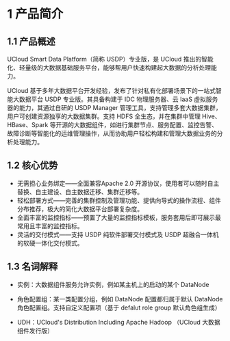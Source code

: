 # 1 产品简介

## **1.1 产品概述**

UCloud Smart Data Platform（简称 USDP）专业版，是 UCloud 推出的智能化、轻量级的大数据基础服务平台，能够帮用户快速构建起大数据的分析处理能力。

UCloud 基于多年大数据平台开发经验，发布了针对私有化部署场景下的一站式智能大数据平台 USDP 专业版。其具备构建于 IDC 物理服务器、云 IaaS 虚拟服务器的能力，其通过自研的 USDP Manager 管理工具，支持管理多套大数据集群，用户可创建资源独享的大数据集群。支持 HDFS 全生态，并在集群中管理 Hive、HBase、Spark 等开源的大数据组件，如进行集群节点、服务配置、监控告警、故障诊断等智能化的运维管理操作，从而协助用户轻松构建和管理大数据业务的分析处理能力。



## 1.2 核心优势

- 无需担心业务绑定——全面兼容Apache 2.0 开源协议，使用者可以随时自主替换、自主建设、自主数据迁移、集群迁移等。
- 轻松部署方式——完善的集群控制及管理功能、提供向导式的操作流程、组件分布推荐，极大的简化大数据平台部署复杂度。
- 全面丰富的监控指标——预置了大量的监控指标模板，服务套用后即可展示最常用且丰富的监控指标。
- 灵活的交付模式——支持 USDP 纯软件部署交付模式及 USDP 超融合一体机的软硬一体化交付模式。



## 1.3 名词解释

- 实例：大数据组件服务允许实例，例如某主机上的启动的某个 DataNode
- 角色配置组：某一类配置分组，例如 DataNode 配置都归属于默认 DataNode 角色配置组。支持自定义配置项（基于 defalut role group 默认角色组生成）

- UDH：UCloud's Distribution Including Apache Hadoop （UCloud 大数据组件发行版）

